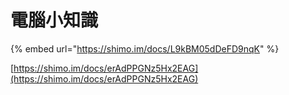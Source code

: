 # 電腦小知識

{% embed url="https://shimo.im/docs/L9kBM05dDeFD9nqK" %}

[https://shimo.im/docs/erAdPPGNz5Hx2EAG](https://shimo.im/docs/erAdPPGNz5Hx2EAG)
